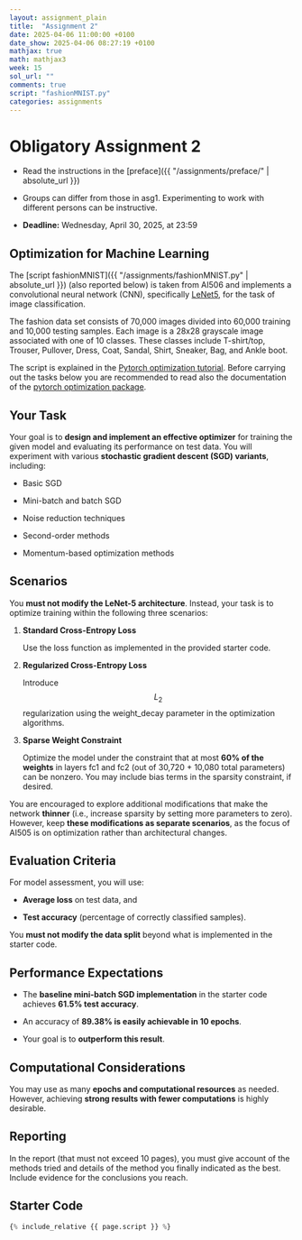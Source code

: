 ```yaml
---
layout: assignment_plain
title:  "Assignment 2"
date: 2025-04-06 11:00:00 +0100
date_show: 2025-04-06 08:27:19 +0100
mathjax: true
math: mathjax3
week: 15
sol_url: ""
comments: true
script: "fashionMNIST.py"
categories: assignments
---
```


<!-- https://pdmosses.github.io/just-the-docs-tests-old/docs/math/mathjax3/ -->

# Obligatory Assignment 2

- Read the instructions in the [preface]({{ "/assignments/preface/" | absolute_url }})

- Groups can differ from those in asg1. Experimenting to work with different
  persons can be instructive.

- **Deadline:** Wednesday, April 30, 2025, at 23:59

## Optimization for Machine Learning

The [script fashionMNIST]({{ "/assignments/fashionMNIST.py" | absolute_url }})
(also reported below) is taken from AI506 and implements a convolutional neural
network (CNN), specifically [LeNet5](https://en.wikipedia.org/wiki/LeNet), for
the task of image classification.  

The fashion data set consists of 70,000 images divided into 60,000 training and
10,000 testing samples. Each image is a 28x28 grayscale image associated with
one of 10 classes. These classes include T-shirt/top, Trouser, Pullover, Dress,
Coat, Sandal, Shirt, Sneaker, Bag, and Ankle boot.

The script is explained in the [Pytorch optimization
tutorial](https://pytorch.org/tutorials/beginner/basics/optimization_tutorial.html).
Before carrying out the tasks below you are recommended to read also the
documentation of the [pytorch optimization
package](https://pytorch.org/docs/stable/optim.html).  

## Your Task

Your goal is to **design and implement an effective optimizer** for training the
given model and evaluating its performance on test data. You will experiment
with various **stochastic gradient descent (SGD) variants**, including:

- Basic SGD

- Mini-batch and batch SGD

- Noise reduction techniques

- Second-order methods

- Momentum-based optimization methods


## Scenarios

You **must not modify the LeNet-5 architecture**. Instead, your task is to
optimize training within the following three scenarios:

1. **Standard Cross-Entropy Loss**

    Use the loss function as implemented in the provided starter code.

2. **Regularized Cross-Entropy Loss**

    Introduce $$L_2$$ regularization using the weight_decay parameter in the optimization algorithms.

3. **Sparse Weight Constraint**

    Optimize the model under the constraint that at most **60% of the weights** in
    layers fc1 and fc2 (out of 30,720 + 10,080 total parameters) can be nonzero.
    You may include bias terms in the sparsity constraint, if desired.

You are encouraged to explore additional modifications that make the network
**thinner** (i.e., increase sparsity by setting more parameters to zero).
However, keep **these modifications as separate scenarios**, as the focus of
AI505 is on optimization rather than architectural changes.  

## Evaluation Criteria

For model assessment, you will use:

- **Average loss** on test data, and

- **Test accuracy** (percentage of correctly classified samples).

You **must not modify the data split** beyond what is implemented in the starter code.

## Performance Expectations

- The **baseline mini-batch SGD implementation** in the starter code achieves **61.5% test accuracy**.

- An accuracy of **89.38% is easily achievable in 10 epochs**.

- Your goal is to **outperform this result**.

## Computational Considerations

You may use as many **epochs and computational resources** as needed. However,
achieving **strong results with fewer computations** is highly desirable.


<!--
Test set: Average loss: 0.01783597499728203, Accuracy: 6155/10000 (61.54999923706055%)

Test set: Average loss: 0.004488257503509521, Accuracy: 8938/10000 (89.37999725341797%)

Test set: Average loss: 0.00469727886095643, Accuracy: 8926/10000
(89.26000213623047%)
-->

## Reporting

In the report (that must not exceed 10 pages), you must give account of the
methods tried and details of the method you finally indicated as the best.
Include evidence for the conclusions you reach.

## Starter Code

```python
{% include_relative {{ page.script }} %}
```